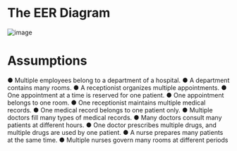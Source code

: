 # The EER Diagram
![image](https://github.com/learner-sys/Hospital-data-management-system/assets/143533864/141f0edf-13ad-418c-8dc2-0c52abd9f9ba)

# Assumptions
● Multiple employees belong to a department of a hospital.
● A department contains many rooms.
● A receptionist organizes multiple appointments.
● One appointment at a time is reserved for one patient.
● One appointment belongs to one room.
● One receptionist maintains multiple medical records.
● One medical record belongs to one patient only.
● Multiple doctors fill many types of medical records.
● Many doctors consult many patients at different hours.
● One doctor prescribes multiple drugs, and multiple drugs are used by one patient.
● A nurse prepares many patients at the same time.
● Multiple nurses govern many rooms at different periods
